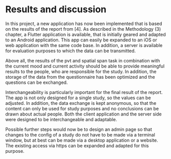 # Results and discussion

In this project, a new application has now been implemented that is based on the results of the report from [4]. As described in the Methodology (3) chapter, a Flutter application is available, that is initially geared and adapted to an Android application. This app can easily be expanded to an iOS or web application with the same code base. In addition, a server is available for evaluation purposes to which the data can be transmitted.

Above all, the results of the pvt and spatial span task in combination with the current mood and current activity should be able to provide meaningful results to the people, who are responsible for the study. In addition, the storage of the data from the questionnaire has been optimized and the questions can be exchanged.

Interchangeability is particularly important for the final result of the report. The app is not only designed for a single study, so the values ​​can be adjusted. In addition, the data exchange is kept anonymous, so that the content can only be used for study purposes and no conclusions can be drawn about actual people. Both the client application and the server side were designed to be interchangeable and adaptable.

Possible further steps would now be to design an admin page so that changes to the config of a study do not have to be made via a terminal window, but at best can be made via a desktop application or a website. The existing access via https can be expanded and adapted for this purpose.